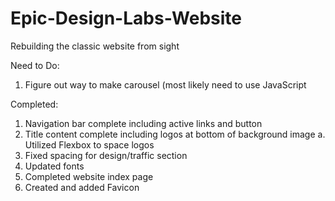 # Epic-Design-Labs-Website
Rebuilding the classic website from sight

Need to Do:

1. Figure out way to make carousel (most likely need to use JavaScript

    
Completed:

1. Navigation bar complete including active links and button
2. Title content complete including logos at bottom of background image
    a. Utilized Flexbox to space logos
3. Fixed spacing for design/traffic section
4. Updated fonts
6. Completed website index page
7. Created and added Favicon
